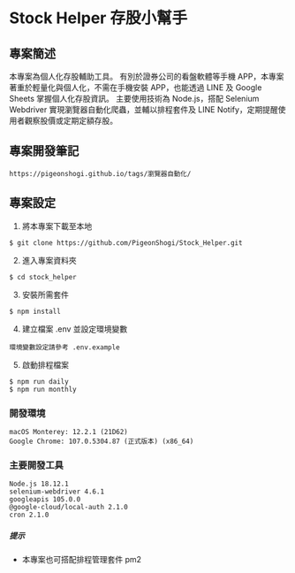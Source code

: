# Stock Helper 存股小幫手
## 專案簡述
本專案為個人化存股輔助工具。
有別於證券公司的看盤軟體等手機 APP，本專案著重於輕量化與個人化，不需在手機安裝 APP，也能透過 LINE 及 Google Sheets 掌握個人化存股資訊。
主要使用技術為 Node.js，搭配 Selenium Webdriver 實現瀏覽器自動化爬蟲，並輔以排程套件及 LINE Notify，定期提醒使用者觀察股價或定期定額存股。
## 專案開發筆記
```
https://pigeonshogi.github.io/tags/瀏覽器自動化/
```
## 專案設定
1. 將本專案下載至本地
```
$ git clone https://github.com/PigeonShogi/Stock_Helper.git
```
2. 進入專案資料夾
```
$ cd stock_helper
```
3. 安裝所需套件
```
$ npm install
```
4. 建立檔案 .env 並設定環境變數
```
環境變數設定請參考 .env.example
```
5. 啟動排程檔案
```
$ npm run daily
$ npm run monthly
```
### 開發環境
```
macOS Monterey: 12.2.1 (21D62)
Google Chrome: 107.0.5304.87 (正式版本) (x86_64)
```
### 主要開發工具
```
Node.js 18.12.1
selenium-webdriver 4.6.1
googleapis 105.0.0
@google-cloud/local-auth 2.1.0
cron 2.1.0
```
##### 提示
* 本專案也可搭配排程管理套件 pm2